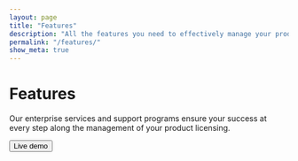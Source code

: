 ```yaml
---
layout: page
title: "Features"
description: "All the features you need to effectively manage your product licenses"
permalink: "/features/"
show_meta: true
---
```

<div class="row NL_banner">
    <div class="col-md-8 col-md-offset-2 NL_about">
        <h1>Features</h1>
        <p>Our enterprise services and support programs ensure your success at every step along the management of your product licensing.</p>
        <button type="submit" class="btn NL_banner_btn">Live demo</button>
    </div>
</div>
